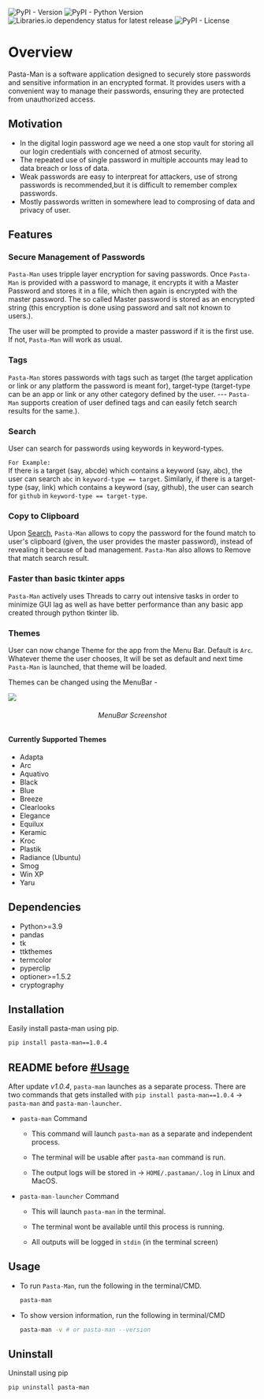 ![PyPI - Version](https://img.shields.io/pypi/v/pasta-man)
![PyPI - Python Version](https://img.shields.io/pypi/pyversions/pasta-man)
![Libraries.io dependency status for latest release](https://img.shields.io/librariesio/release/pypi/pasta-man)
![PyPI - License](https://img.shields.io/pypi/l/pasta-man)


# Overview
Pasta-Man is a software application designed to securely store passwords and sensitive information in an encrypted format. It provides users with a convenient way to manage their passwords, ensuring they are protected from unauthorized access. 

## Motivation
 - In the digital login password age we need a one stop vault for storing all our login credentials with concerned of atmost  security.
 - The repeated use of single password in multiple accounts may lead to data breach or loss of data.
 - Weak passwords are easy to interpreat for attackers, use of strong passwords is recommended,but it is difficult to remember complex passwords.
 - Mostly passwords written in somewhere lead to comprosing of data and privacy of user.

## Features
 <!-- - Securely Managing Passwords
 - Copy passwords to the clipboard
 - One master password for all
 - Exporting all passwords in desired file format
 - Encrypting passwords
 - Search Password by target name/username -->

### Secure Management of Passwords
`Pasta-Man` uses tripple layer encryption for saving passwords. Once `Pasta-Man` is provided with a password to manage, it encrypts it with a Master Password and stores it in a file, which then again is encrypted with the master password. The so called Master password is stored as an encrypted string (this encryption is done using password and salt not known to users.).

The user will be prompted to provide a master password if it is the first use. If not, `Pasta-Man` will work as usual.

### Tags
`Pasta-Man` stores passwords with tags such as target (the target application or link or any platform the password is meant for), target-type (target-type can be an app or link or any other category defined by the user. --- `Pasta-Man` supports creation of user defined tags and can easily fetch search results for the same.).

### Search
User can search for passwords using keywords in keyword-types.

`For Example:`<br>
If there is a target (say, abcde) which contains a keyword (say, abc), the user can search `abc` in `keyword-type == target`. Similarly, if there is a target-type (say, link) which contains a keyword (say, github), the user can search for `github` in `keyword-type == target-type`.

### Copy to Clipboard
Upon [Search](#search), `Pasta-Man` allows to copy the password for the found match to user's clipboard (given, the user provides the master password), instead of revealing it because of bad management. `Pasta-Man` also allows to Remove that match search result.

### Faster than basic tkinter apps
`Pasta-Man` actively uses Threads to carry out intensive tasks in order to minimize GUI lag as well as have better performance than any basic app created through python tkinter lib.

### Themes
User can now change Theme for the app from the Menu Bar. Default is `Arc`. Whatever theme the user chooses, It will be set as default and next time `Pasta-Man` is launched, that theme will be loaded.

Themes can be changed using the MenuBar -

<img src="images/MenuBar.png">

###### <p align='center'>MenuBar Screenshot<p>

#### Currently Supported Themes

- Adapta
- Arc
- Aquativo
- Black
- Blue
- Breeze
- Clearlooks
- Elegance
- Equilux
- Keramic
- Kroc
- Plastik
- Radiance (Ubuntu)
- Smog
- Win XP
- Yaru

## Dependencies
- Python>=3.9
- pandas
- tk
- ttkthemes
- termcolor
- pyperclip
- optioner>=1.5.2
- cryptography

## Installation

Easily install pasta-man using pip.

```bash
pip install pasta-man==1.0.4
```

## README before [#Usage](#usage)

After update _v1.0.4_, `pasta-man` launches as a separate process. There are two commands that gets installed with `pip install pasta-man==1.0.4` -> `pasta-man` and `pasta-man-launcher`.

- `pasta-man` Command

    - This command will launch `pasta-man` as a separate and independent process.
    
    - The terminal will be usable after `pasta-man` command is run.
    
    - The output logs will be stored in -> `HOME/.pastaman/.log` in Linux and MacOS.

- `pasta-man-launcher` Command
    
    - This will launch `pasta-man` in the terminal.

    - The terminal wont be available until this process is running.

    - All outputs will be logged in `stdin` (in the terminal screen)

## Usage

- To run `Pasta-Man`, run the following in the terminal/CMD.

    ```bash
    pasta-man
    ```

- To show version information, run the following in terminal/CMD
    ```bash
    pasta-man -v # or pasta-man --version
    ```

## Uninstall

Uninstall using pip

```bash
pip uninstall pasta-man
```